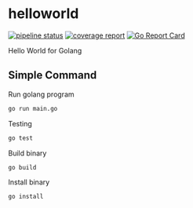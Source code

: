 # helloworld

[![pipeline status](https://gitlab.com/aleksander_susin/golang-helloworld/badges/master/pipeline.svg)](https://gitlab.com/aleksander_susin/golang-helloworld/-/commits/master) [![coverage report](https://gitlab.com/aleksander_susin/golang-helloworld/badges/master/coverage.svg)](https://gitlab.com/aleksander_susin/golang-helloworld/-/commits/master) [![Go Report Card](https://goreportcard.com/badge/gitlab.com/aleksander_susin/golang-helloworld)](https://goreportcard.com/report/gitlab.com/aleksander_susin/golang-helloworld)


Hello World for Golang

## Simple Command

Run golang program

```bash
go run main.go
```

Testing

```bash
go test
```

Build binary

```bash
go build
```

Install binary

```bash
go install
```
